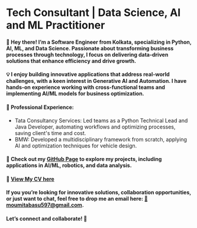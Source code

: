 # Tech Consultant | Data Science, AI and ML Practitioner

#### 👋 Hey there! I’m a Software Engineer from Kolkata, specializing in Python, AI, ML, and Data Science. Passionate about transforming business processes through technology, I focus on delivering data-driven solutions that enhance efficiency and drive growth.

#### 💡 I enjoy building innovative applications that address real-world challenges, with a keen interest in Generative AI and Automation. I have hands-on experience working with cross-functional teams and implementing AI/ML models for business optimization.
#### 💼 Professional Experience:

- Tata Consultancy Services: Led teams as a Python Technical Lead and Java Developer, automating workflows and optimizing processes, saving client's time and cost.
- BMW: Developed a multidisciplinary framework from scratch, applying AI and optimization techniques for vehicle design.

#### 📂 Check out my [GitHub Page](https://github.com/MoumitaBasu) to explore my projects, including applications in AI/ML, robotics, and data analysis.  
#### 📄 **[View My CV here](assets/CV_moumita_Basu.pdf)**

#### If you you’re looking for innovative solutions, collaboration opportunities, or just want to chat, feel free to drop me an email here: [📧 moumitabasu597@gmail.com](https://mail.google.com/mail/?view=cm&fs=1&to=moumitabasu597@gmail.com).
#### Let’s connect and collaborate! 🤝
